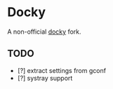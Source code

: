 # Docky

A non-official [docky](http://wiki.go-docky.com/index.php?title=Welcome_to_the_Docky_wiki) fork.


## TODO

- [?] extract settings from gconf
- [?] systray support
